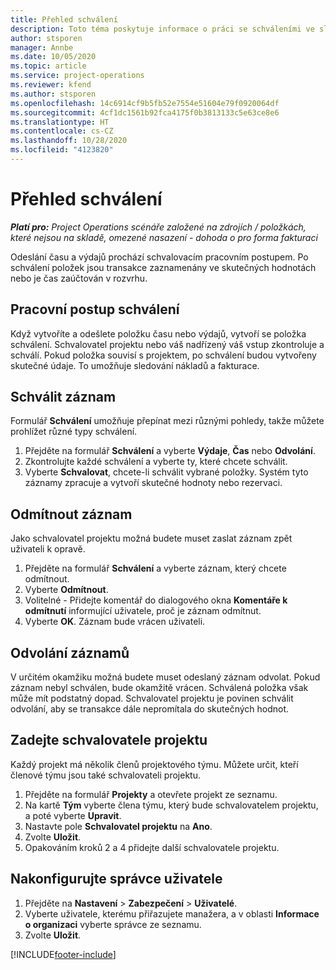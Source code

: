```yaml
---
title: Přehled schválení
description: Toto téma poskytuje informace o práci se schváleními ve službě Project Operations.
author: stsporen
manager: Annbe
ms.date: 10/05/2020
ms.topic: article
ms.service: project-operations
ms.reviewer: kfend
ms.author: stsporen
ms.openlocfilehash: 14c6914cf9b5fb52e7554e51604e79f0920064df
ms.sourcegitcommit: 4cf1dc1561b92fca4175f0b3813133c5e63ce8e6
ms.translationtype: HT
ms.contentlocale: cs-CZ
ms.lasthandoff: 10/28/2020
ms.locfileid: "4123820"
---
```

# <a name="approvals-overview"></a>Přehled schválení

_**Platí pro:** Project Operations scénáře založené na zdrojích / položkách, které nejsou na skladě, omezené nasazení - dohoda o pro forma fakturaci_

Odeslání času a výdajů prochází schvalovacím pracovním postupem. Po schválení položek jsou transakce zaznamenány ve skutečných hodnotách nebo je čas zaúčtován v rozvrhu.

## <a name="approvals-workflow"></a>Pracovní postup schválení
Když vytvoříte a odešlete položku času nebo výdajů, vytvoří se položka schválení. Schvalovatel projektu nebo váš nadřízený váš vstup zkontroluje a schválí. Pokud položka souvisí s projektem, po schválení budou vytvořeny skutečné údaje. To umožňuje sledování nákladů a fakturace. 

## <a name="approve-an-entry"></a>Schválit záznam
Formulář **Schválení** umožňuje přepínat mezi různými pohledy, takže můžete prohlížet různé typy schválení.
  
1. Přejděte na formulář **Schválení** a vyberte **Výdaje**, **Čas** nebo **Odvolání**.
2. Zkontrolujte každé schválení a vyberte ty, které chcete schválit.
3. Vyberte **Schvalovat**, chcete-li schválit vybrané položky.
Systém tyto záznamy zpracuje a vytvoří skutečné hodnoty nebo rezervaci.

## <a name="reject-an-entry"></a>Odmítnout záznam
Jako schvalovatel projektu možná budete muset zaslat záznam zpět uživateli k opravě.
  
1. Přejděte na formulář **Schválení** a vyberte záznam, který chcete odmítnout. 
2. Vyberte **Odmítnout**.
3. Volitelné - Přidejte komentář do dialogového okna **Komentáře k odmítnutí** informující uživatele, proč je záznam odmítnut.
4. Vyberte **OK**. Záznam bude vrácen uživateli.
  
## <a name="recall-entries"></a>Odvolání záznamů
V určitém okamžiku možná budete muset odeslaný záznam odvolat. Pokud záznam nebyl schválen, bude okamžitě vrácen. Schválená položka však může mít podstatný dopad. Schvalovatel projektu je povinen schválit odvolání, aby se transakce dále nepromítala do skutečných hodnot.

## <a name="specify-project-approvers"></a>Zadejte schvalovatele projektu
Každý projekt má několik členů projektového týmu. Můžete určit, kteří členové týmu jsou také schvalovateli projektu.

1. Přejděte na formulář **Projekty** a otevřete projekt ze seznamu.
2. Na kartě **Tým** vyberte člena týmu, který bude schvalovatelem projektu, a poté vyberte **Upravit**.
3. Nastavte pole **Schvalovatel projektu** na **Ano**.
4. Zvolte **Uložit**.
5. Opakováním kroků 2 a 4 přidejte další schvalovatele projektu.

## <a name="configure-the-users-manager"></a>Nakonfigurujte správce uživatele

1. Přejděte na **Nastavení** > **Zabezpečení** > **Uživatelé**.
2. Vyberte uživatele, kterému přiřazujete manažera, a v oblasti **Informace o organizaci** vyberte správce ze seznamu. 
3. Zvolte **Uložit**.




[!INCLUDE[footer-include](../includes/footer-banner.md)]